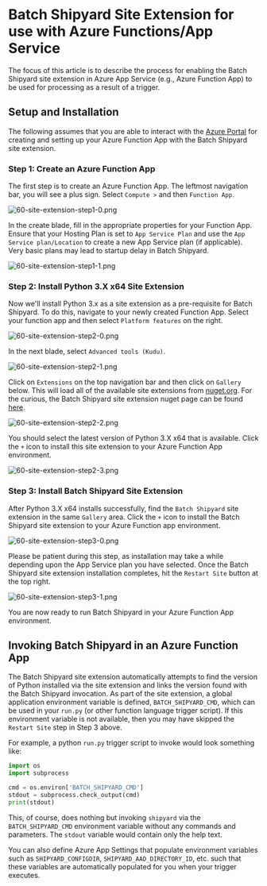 # Batch Shipyard Site Extension for use with Azure Functions/App Service
The focus of this article is to describe the process for enabling the Batch
Shipyard site extension in Azure App Service (e.g., Azure Function App) to
be used for processing as a result of a trigger.

## Setup and Installation
The following assumes that you are able to interact with the
[Azure Portal](https://portal.azure.com/) for creating and setting up your
Azure Function App with the Batch Shipyard site extension.

### Step 1: Create an Azure Function App
The first step is to create an Azure Function App. The leftmost navigation
bar, you will see a plus sign. Select `Compute >` and then
`Function App`.

![60-site-extension-step1-0.png](https://azurebatchshipyard.blob.core.windows.net/github/60-site-extension-step1-0.png)

In the create blade, fill in the appropriate properties for your Function App.
Ensure that your Hosting Plan is set to `App Service Plan` and use the
`App Service plan/Location` to create a new App Service plan (if applicable).
Very basic plans may lead to startup delay in Batch Shipyard.

![60-site-extension-step1-1.png](https://azurebatchshipyard.blob.core.windows.net/github/60-site-extension-step1-1.png)

### Step 2: Install Python 3.X x64 Site Extension
Now we'll install Python 3.x as a site extension as a pre-requisite for
Batch Shipyard. To do this, navigate to your newly created Function App.
Select your function app and then select `Platform features` on the right.

![60-site-extension-step2-0.png](https://azurebatchshipyard.blob.core.windows.net/github/60-site-extension-step2-0.png)

In the next blade, select `Advanced tools (Kudu)`.

![60-site-extension-step2-1.png](https://azurebatchshipyard.blob.core.windows.net/github/60-site-extension-step2-1.png)

Click on `Extensions` on the top navigation bar and then click on
`Gallery` below. This will load all of the available site extensions from
[nuget.org](https://www.nuget.org/). For the curious, the Batch Shipyard
site extension nuget page can be found
[here](https://www.nuget.org/packages/BatchShipyard).

![60-site-extension-step2-2.png](https://azurebatchshipyard.blob.core.windows.net/github/60-site-extension-step2-2.png)

You should select the latest version of Python 3.X x64 that is available.
Click the `+` icon to install this site extension to your Azure Function App
environment.

![60-site-extension-step2-3.png](https://azurebatchshipyard.blob.core.windows.net/github/60-site-extension-step2-3.png)

### Step 3: Install Batch Shipyard Site Extension
After Python 3.X x64 installs successfully, find the `Batch Shipyard`
site extension in the same `Gallery` area. Click the `+` icon to install the
Batch Shipyard site extension to your Azure Function app environment.

![60-site-extension-step3-0.png](https://azurebatchshipyard.blob.core.windows.net/github/60-site-extension-step3-0.png)

Please be patient during this step, as installation may take a while depending
upon the App Service plan you have selected. Once the Batch Shipyard site
extension installation completes, hit the `Restart Site` button at the top
right.

![60-site-extension-step3-1.png](https://azurebatchshipyard.blob.core.windows.net/github/60-site-extension-step3-1.png)

You are now ready to run Batch Shipyard in your Azure Function App
environment.

## Invoking Batch Shipyard in an Azure Function App
The Batch Shipyard site extension automatically attempts to find the version
of Python installed via the site extension and links the version found with
the Batch Shipyard invocation. As part of the site extension, a global
application environment variable is defined, `BATCH_SHIPYARD_CMD`, which
can be used in your `run.py` (or other function language trigger script).
If this environment variable is not available, then you may have skipped
the `Restart Site` step in Step 3 above.

For example, a python `run.py` trigger script to invoke would look
something like:

```python
import os
import subprocess

cmd = os.environ['BATCH_SHIPYARD_CMD']
stdout = subprocess.check_output(cmd)
print(stdout)
```

This, of course, does nothing but invoking `shipyard` via the
`BATCH_SHIPYARD_CMD` environment variable without any commands and parameters.
The `stdout` variable would contain only the help text.

You can also define Azure App Settings that populate environment variables
such as `SHIPYARD_CONFIGDIR`, `SHIPYARD_AAD_DIRECTORY_ID`, etc. such that
these variables are automatically populated for you when your trigger
executes.
